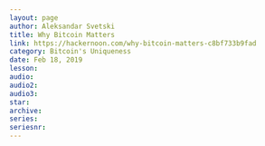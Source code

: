 ```yaml
---
layout: page
author: Aleksandar Svetski
title: Why Bitcoin Matters
link: https://hackernoon.com/why-bitcoin-matters-c8bf733b9fad
category: Bitcoin's Uniqueness
date: Feb 18, 2019
lesson: 
audio: 
audio2: 
audio3: 
star: 
archive: 
series: 
seriesnr: 
---
```

